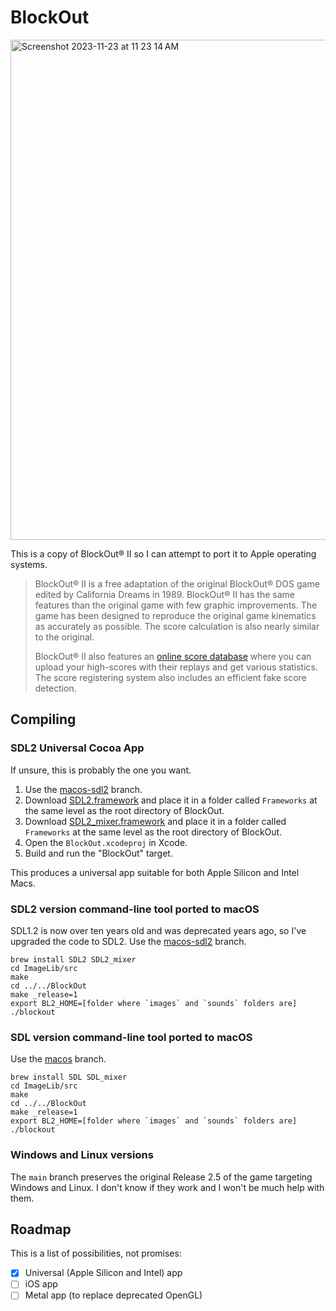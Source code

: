 # BlockOut

<img width="800" alt="Screenshot 2023-11-23 at 11 23 14 AM" src="https://github.com/shuang886/BlockOut/assets/140762048/01b7ad8c-859b-45ee-b9ba-825d9faaf22f">

This is a copy of BlockOut® II so I can attempt to port it to Apple operating systems.

> BlockOut® II is a free adaptation of the original BlockOut® DOS game edited by California Dreams in 1989. BlockOut® II has the same features than the original game with few graphic improvements. The game has been designed to reproduce the original game kinematics as accurately as possible. The score calculation is also nearly similar to the original.
> 
> BlockOut® II also features an [online score database](http://blockout.net/blockout2/score.php) where you can upload your high-scores with their replays and get various statistics. The score registering system also includes an efficient fake score detection.

## Compiling

### SDL2 Universal Cocoa App

If unsure, this is probably the one you want.

1. Use the [macos-sdl2](https://github.com/shuang886/BlockOut/tree/macos-sdl2) branch.
2. Download [SDL2.framework](https://github.com/libsdl-org/SDL/releases) and place it in a folder called `Frameworks` at the same level as the root directory of BlockOut.
3. Download [SDL2_mixer.framework](https://github.com/libsdl-org/SDL_mixer/releases) and place it in a folder called `Frameworks` at the same level as the root directory of BlockOut.
4. Open the `BlockOut.xcodeproj` in Xcode.
5. Build and run the "BlockOut" target.

This produces a universal app suitable for both Apple Silicon and Intel Macs.

### SDL2 version command-line tool ported to macOS

SDL1.2 is now over ten years old and was deprecated years ago, so I've upgraded the code to SDL2. Use the [macos-sdl2](https://github.com/shuang886/BlockOut/tree/macos-sdl2) branch.

```
brew install SDL2 SDL2_mixer
cd ImageLib/src
make
cd ../../BlockOut
make _release=1
export BL2_HOME=[folder where `images` and `sounds` folders are]
./blockout
```

### SDL version command-line tool ported to macOS

Use the [macos](https://github.com/shuang886/BlockOut/tree/macos) branch.

```
brew install SDL SDL_mixer
cd ImageLib/src
make
cd ../../BlockOut
make _release=1
export BL2_HOME=[folder where `images` and `sounds` folders are]
./blockout
```

### Windows and Linux versions

The `main` branch preserves the original Release 2.5 of the game targeting Windows and Linux. I don't know if they work and I won't be much help with them.

## Roadmap

This is a list of possibilities, not promises:

- [X] Universal (Apple Silicon and Intel) app
- [ ] iOS app
- [ ] Metal app (to replace deprecated OpenGL)
